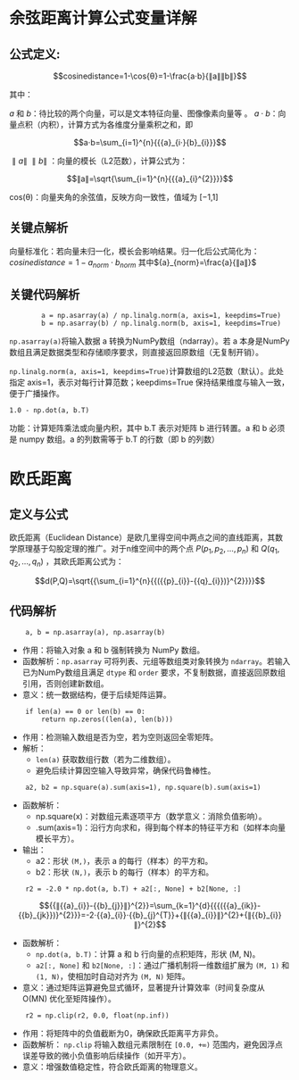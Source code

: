 




# 余弦距离计算公式变量详解

## 公式定义:


$$cosinedistance=1-\cos{θ}=1-\frac{a⋅b}{∥a∥∥b∥}$$

其中：

$​​a$ 和 $b​$​：待比较的两个向量，可以是文本特征向量、图像像素向量等
。
$​​a⋅b​$​：向量点积（内积），计算方式为各维度分量乘积之和，即


$$a⋅b=\sum_{i=1}^{n}{{{a}_{i⋅}{b}_{i}}}$$


$∥a∥$ $∥b∥$ ：向量的模长（L2范数），计算公式为：

$$∥a∥=\sqrt{\sum_{i=1}^{n}{{{a}_{i}^{2}}}}$$


​​cos(θ)​​：向量夹角的余弦值，反映方向一致性，值域为 [−1,1]

## 关键点解析

​向量标准化​：若向量未归一化，模长会影响结果。归一化后公式简化为：
$cosinedistance=1−{a}_{norm}⋅{b}_{norm}$
其中${a}_{norm}=\frac{a}{∥a∥}$


## 关键代码解析


```
        a = np.asarray(a) / np.linalg.norm(a, axis=1, keepdims=True)
        b = np.asarray(b) / np.linalg.norm(b, axis=1, keepdims=True)
```

`np.asarray(a)`将输入数据 a 转换为NumPy数组（ndarray）。若 a 本身是NumPy数组且满足数据类型和存储顺序要求，则直接返回原数组（无复制开销）。


`np.linalg.norm(a, axis=1, keepdims=True)`计算数组的L2范数（默认）。此处指定 axis=1，表示对每行计算范数；keepdims=True 保持结果维度与输入一致，便于广播操作。


```
1.0 - np.dot(a, b.T)
```

功能​：计算矩阵乘法或向量内积，其中 b.T 表示对矩阵 b 进行转置。a 和 b 必须是 numpy 数组。a 的列数需等于 b.T 的行数（即 b 的列数）


# 欧氏距离

## ​定义与公式​

欧氏距离（Euclidean Distance）是欧几里得空间中两点之间的直线距离，其数学原理基于勾股定理的推广。对于n维空间中的两个点 $P({p}_{1},{p}_{2},...,{p}_{n})$ 和 $Q({q}_{1},{q}_{2},...,{q}_{n})$
，其欧氏距离公式为：

$$d(P,Q)=\sqrt{{\sum_{i=1}^{n}{{({{p}_{i}}-{{q}_{i}})}^{2}}}}$$

## 代码解析

```
    a, b = np.asarray(a), np.asarray(b)
```

- ​作用​：将输入对象 a 和 b 强制转换为 NumPy 数组。
- ​函数解析​：`np.asarray` 可将列表、元组等数组类对象转换为 `ndarray`。若输入已为NumPy数组且满足 `dtype` 和 `order` 要求，​不复制数据，直接返回原数组引用，否则创建新数组。
- ​意义​：统一数据结构，便于后续矩阵运算。


```
    if len(a) == 0 or len(b) == 0:
        return np.zeros((len(a), len(b)))
```

- ​作用​：检测输入数组是否为空，若为空则返回全零矩阵。
- ​解析​：
  - `len(a)` 获取数组行数（若为二维数组）。
  - 避免后续计算因空输入导致异常，确保代码鲁棒性。




```        
    a2, b2 = np.square(a).sum(axis=1), np.square(b).sum(axis=1)
```

- 函数解析​：
  - np.square(x)：对数组元素逐项平方（数学意义：消除负值影响）。
  - .sum(axis=1)：沿行方向求和，得到每个样本的特征平方和​（如样本向量模长平方）。
- ​输出​：
  - a2：形状 `(M,)`，表示 a 的每行（样本）的平方和。
  - b2：形状 `(N,)`，表示 b 的每行（样本）的平方和。



```
    r2 = -2.0 * np.dot(a, b.T) + a2[:, None] + b2[None, :]
```


$${{∥{{a}_{i}}-{{b}_{j}}∥}^{2}}=\sum_{k=1}^{d}{{{({{a}_{ik}}-{{b}_{jk}})}^{2}}}=-2⋅{{a}_{i}}⋅{{b}_{j}^{T}}+{∥{{a}_{i}}∥}^{2}+{∥{{b}_{i}}∥}^{2}$$

- ​函数解析​：
  - `np.dot(a, b.T)`：计算 a 和 b 行向量的点积矩阵，形状 (M, N)。
  - `a2[:, None]` 和 `b2[None, :]`：通过广播机制将一维数组扩展为 `(M, 1)` 和 `(1, N)`，使相加时自动对齐为 `(M, N)` 矩阵。
- ​意义​：通过矩阵运算避免显式循环，显著提升计算效率（时间复杂度从 O(MN) 优化至矩阵操作）。



```
    r2 = np.clip(r2, 0.0, float(np.inf))
```


- 作用​：将矩阵中的负值截断为0，确保欧氏距离平方非负。
- ​函数解析​： `np.clip` 将输入数组元素限制在 `[0.0, +∞)` 范围内，避免因浮点误差导致的微小负值影响后续操作（如开平方）。
- ​意义​：增强数值稳定性，符合欧氏距离的物理意义。














